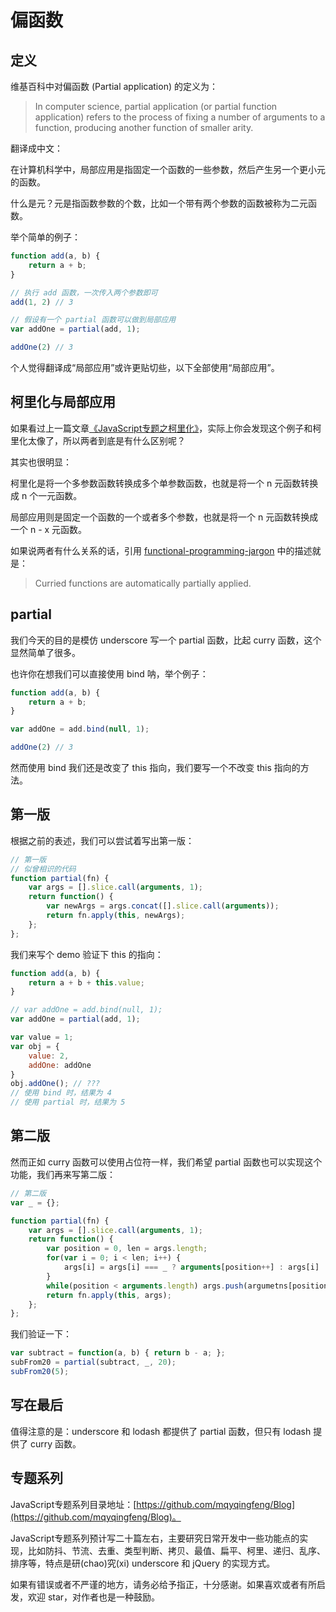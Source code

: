 # 偏函数

## 定义

维基百科中对偏函数 (Partial application) 的定义为：

> In computer science, partial application (or partial function application) refers to the process of fixing a number of arguments to a function, producing another function of smaller arity. 

翻译成中文：

在计算机科学中，局部应用是指固定一个函数的一些参数，然后产生另一个更小元的函数。

什么是元？元是指函数参数的个数，比如一个带有两个参数的函数被称为二元函数。

举个简单的例子：

```js
function add(a, b) {
    return a + b;
}

// 执行 add 函数，一次传入两个参数即可
add(1, 2) // 3

// 假设有一个 partial 函数可以做到局部应用
var addOne = partial(add, 1);

addOne(2) // 3
```

个人觉得翻译成“局部应用”或许更贴切些，以下全部使用“局部应用”。

## 柯里化与局部应用

如果看过上一篇文章[《JavaScript专题之柯里化》](https://github.com/mqyqingfeng/Blog/issues/42)，实际上你会发现这个例子和柯里化太像了，所以两者到底是有什么区别呢？

其实也很明显：

柯里化是将一个多参数函数转换成多个单参数函数，也就是将一个 n 元函数转换成 n 个一元函数。

局部应用则是固定一个函数的一个或者多个参数，也就是将一个 n 元函数转换成一个 n - x 元函数。

如果说两者有什么关系的话，引用 [functional-programming-jargon](https://github.com/hemanth/functional-programming-jargon#partial-application) 中的描述就是：

>  Curried functions are automatically partially applied.

## partial

我们今天的目的是模仿 underscore 写一个 partial 函数，比起 curry 函数，这个显然简单了很多。

也许你在想我们可以直接使用 bind 呐，举个例子：

```js
function add(a, b) {
    return a + b;
}

var addOne = add.bind(null, 1);

addOne(2) // 3
```

然而使用 bind 我们还是改变了 this 指向，我们要写一个不改变 this 指向的方法。

## 第一版

根据之前的表述，我们可以尝试着写出第一版：

```js
// 第一版
// 似曾相识的代码
function partial(fn) {
    var args = [].slice.call(arguments, 1);
    return function() {
        var newArgs = args.concat([].slice.call(arguments));
        return fn.apply(this, newArgs);
    };
};
```

我们来写个 demo 验证下 this 的指向：

```js
function add(a, b) {
    return a + b + this.value;
}

// var addOne = add.bind(null, 1);
var addOne = partial(add, 1);

var value = 1;
var obj = {
    value: 2,
    addOne: addOne
}
obj.addOne(); // ???
// 使用 bind 时，结果为 4
// 使用 partial 时，结果为 5
```

## 第二版

然而正如 curry 函数可以使用占位符一样，我们希望 partial 函数也可以实现这个功能，我们再来写第二版：

```js
// 第二版
var _ = {};

function partial(fn) {
    var args = [].slice.call(arguments, 1);
    return function() {
        var position = 0, len = args.length;
        for(var i = 0; i < len; i++) {
            args[i] = args[i] === _ ? arguments[position++] : args[i]
        }
        while(position < arguments.length) args.push(argumetns[position++]);
        return fn.apply(this, args);
    };
};
```

我们验证一下：

```js
var subtract = function(a, b) { return b - a; };
subFrom20 = partial(subtract, _, 20);
subFrom20(5);
```

## 写在最后

值得注意的是：underscore 和 lodash 都提供了 partial 函数，但只有 lodash 提供了 curry 函数。

## 专题系列

JavaScript专题系列目录地址：[https://github.com/mqyqingfeng/Blog](https://github.com/mqyqingfeng/Blog)。

JavaScript专题系列预计写二十篇左右，主要研究日常开发中一些功能点的实现，比如防抖、节流、去重、类型判断、拷贝、最值、扁平、柯里、递归、乱序、排序等，特点是研(chao)究(xi) underscore 和 jQuery 的实现方式。

如果有错误或者不严谨的地方，请务必给予指正，十分感谢。如果喜欢或者有所启发，欢迎 star，对作者也是一种鼓励。
